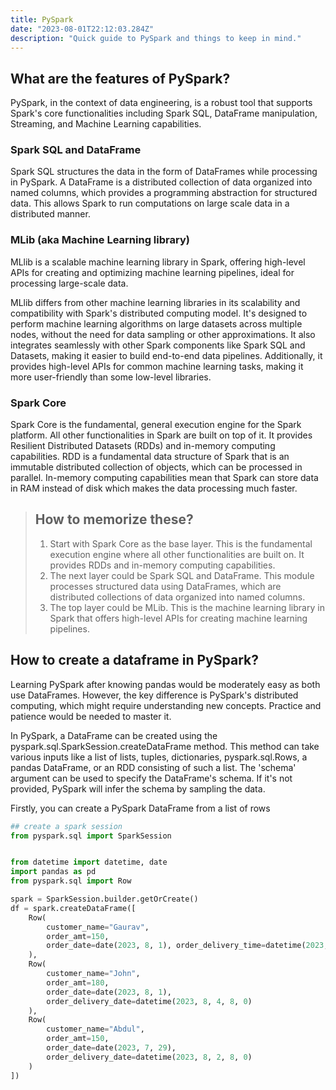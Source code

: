 ```yaml
---
title: PySpark
date: "2023-08-01T22:12:03.284Z"
description: "Quick guide to PySpark and things to keep in mind."
---
```


## What are the features of **PySpark**?

PySpark, in the context of data engineering, is a robust tool that supports Spark's core functionalities including Spark SQL, DataFrame manipulation, Streaming, and Machine Learning capabilities.



### Spark SQL and DataFrame
Spark SQL structures the data in the form of DataFrames while processing in PySpark. A DataFrame is a distributed collection of data organized into named columns, which provides a programming abstraction for structured data. This allows Spark to run computations on large scale data in a distributed manner.

### MLib (aka Machine Learning library)
MLlib is a scalable machine learning library in Spark, offering high-level APIs for creating and optimizing machine learning pipelines, ideal for processing large-scale data.

MLlib differs from other machine learning libraries in its scalability and compatibility with Spark's distributed computing model. It's designed to perform machine learning algorithms on large datasets across multiple nodes, without the need for data sampling or other approximations. It also integrates seamlessly with other Spark components like Spark SQL and Datasets, making it easier to build end-to-end data pipelines. Additionally, it provides high-level APIs for common machine learning tasks, making it more user-friendly than some low-level libraries.

### Spark Core
Spark Core is the fundamental, general execution engine for the Spark platform. All other functionalities in Spark are built on top of it. It provides Resilient Distributed Datasets (RDDs) and in-memory computing capabilities. RDD is a fundamental data structure of Spark that is an immutable distributed collection of objects, which can be processed in parallel. In-memory computing capabilities mean that Spark can store data in RAM instead of disk which makes the data processing much faster.

> ## How to memorize these?
>
> 1. Start with Spark Core as the base layer. This is the fundamental execution engine where all other functionalities are built on. It provides RDDs and in-memory computing capabilities.
> 2. The next layer could be Spark SQL and DataFrame. This module processes structured data using DataFrames, which are distributed collections of data organized into named columns.
> 3. The top layer could be MLib. This is the machine learning library in Spark that offers high-level APIs for creating machine learning pipelines.




## How to create a dataframe in PySpark?
Learning PySpark after knowing pandas would be moderately easy as both use DataFrames. However, the key difference is PySpark's distributed computing, which might require understanding new concepts. Practice and patience would be needed to master it.

In PySpark, a DataFrame can be created using the pyspark.sql.SparkSession.createDataFrame method. This method can take various inputs like a list of lists, tuples, dictionaries, pyspark.sql.Rows, a pandas DataFrame, or an RDD consisting of such a list. The 'schema' argument can be used to specify the DataFrame's schema. If it's not provided, PySpark will infer the schema by sampling the data.

Firstly, you can create a PySpark DataFrame from a list of rows

```python
## create a spark session
from pyspark.sql import SparkSession


from datetime import datetime, date
import pandas as pd
from pyspark.sql import Row

spark = SparkSession.builder.getOrCreate()
df = spark.createDataFrame([
    Row(
        customer_name="Gaurav",
        order_amt=150,
        order_date=date(2023, 8, 1), order_delivery_time=datetime(2023, 8, 3, 10, 0)
    ),
    Row(
        customer_name="John",
        order_amt=180,
        order_date=date(2023, 8, 1),
        order_delivery_date=datetime(2023, 8, 4, 8, 0)
    ),
    Row(
        customer_name="Abdul",
        order_amt=150,
        order_date=date(2023, 7, 29),
        order_delivery_date=datetime(2023, 8, 2, 8, 0)
    )
])
```
